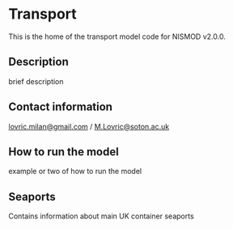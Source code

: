# Transport

This is the home of the transport model code for NISMOD v2.0.0.

## Description

brief description

## Contact information

lovric.milan@gmail.com / M.Lovric@soton.ac.uk

## How to run the model

example or two of how to run the model

## Seaports

Contains information about main UK container seaports